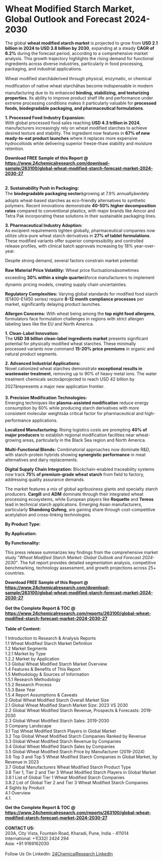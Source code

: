 <h1>Wheat Modified Starch Market, Global Outlook and Forecast 2024-2030</h1><p>The global <strong>wheat modified starch market</strong> is projected to grow from <strong>USD 2.1 billion in 2024 to USD 3.8 billion by 2030</strong>, expanding at a steady <strong>CAGR of 6.2%</strong> during the forecast period, according to a comprehensive market analysis. This growth trajectory highlights the rising demand for functional ingredients across diverse industries, particularly in food processing, packaging, and industrial applications.</p><p>Wheat modified starchâderived through physical, enzymatic, or chemical modification of native wheat starchâhas become indispensable in modern manufacturing due to its enhanced <strong>binding, stabilizing, and texturizing properties</strong>. Its ability to improve product shelf life and performance under extreme processing conditions makes it particularly valuable for <strong>processed foods, biodegradable packaging, and pharmaceutical formulations</strong>.</p><p><strong>1. Processed Food Industry Expansion:</strong><br>
With global processed food sales reaching <strong>USD 4.3 trillion in 2024</strong>, manufacturers increasingly rely on wheat modified starches to achieve desired texture and stability. The ingredient now features in <strong>67% of new ready-to-eat product launches</strong> where it replaces more expensive hydrocolloids while delivering superior freeze-thaw stability and moisture retention.</p><div><b>Download FREE Sample of this Report @ 
            <a href="https://www.24chemicalresearch.com/download-sample/263100/global-wheat-modified-starch-forecast-market-2024-2030-27">
            https://www.24chemicalresearch.com/download-sample/263100/global-wheat-modified-starch-forecast-market-2024-2030-27</a></b></div><br><p><strong>2. Sustainability Push in Packaging:</strong><br>
The <strong>biodegradable packaging sector</strong>âgrowing at 7.9% annuallyâwidely adopts wheat-based starches as eco-friendly alternatives to synthetic polymers. Recent innovations demonstrate <strong>40-50% higher decomposition rates</strong> compared to conventional plastics, with major brands like Amcor and Tetra Pak incorporating these solutions in their sustainable packaging lines.</p><p><strong>3. Pharmaceutical Industry Adoption:</strong><br>
As excipient requirements tighten globally, pharmaceutical companies now utilize ultra-pure wheat starch derivatives in <strong>27% of tablet formulations</strong>. These modified variants offer superior compressibility and controlled release profiles, with clinical batch approvals increasing by 18% year-over-year.</p><p>Despite strong demand, several factors constrain market potential:</p><p><strong>Raw Material Price Volatility:</strong> Wheat price fluctuationsâsometimes exceeding <strong>30% within a single quarter</strong>âforce manufacturers to implement dynamic pricing models, creating supply chain uncertainties.</p><p><strong>Regulatory Complexities:</strong> Varying global standards for modified food starch (E1400-E1450 series) require <strong>8-12 month compliance processes</strong> per market, significantly delaying product launches.</p><p><strong>Allergen Concerns:</strong> With wheat being among the <strong>top eight food allergens</strong>, formulators face formulation challenges in regions with strict allergen labeling laws like the EU and North America.</p><p><strong>1. Clean-Label Innovation:</strong><br>
The <strong>USD 38 billion clean-label ingredients market</strong> presents significant potential for physically modified wheat starches. These minimally processed variants now command <strong>15-20% price premiums</strong> in organic and natural product segments.</p><p><strong>2. Advanced Industrial Applications:</strong><br>
Novel cationized wheat starches demonstrate <strong>exceptional results in wastewater treatment</strong>, removing up to 90% of heavy metal ions. The water treatment chemicals sectorâprojected to reach USD 42 billion by 2027ârepresents a major new application frontier.</p><p><strong>3. Precision Modification Technologies:</strong><br>
Emerging techniques like <strong>plasma-assisted modification</strong> reduce energy consumption by 60% while producing starch derivatives with more consistent molecular weightsâa critical factor for pharmaceutical and high-performance applications.</p><p><strong>Localized Manufacturing:</strong> Rising logistics costs are prompting <strong>40% of major producers</strong> to establish regional modification facilities near wheat-growing areas, particularly in the Black Sea region and North America.</p><p><strong>Multi-Functional Blends:</strong> Combinatorial approaches now dominate R&amp;D, with starch-protein hybrids showing <strong>synergistic performance</strong> in meat alternatives and dairy replacements.</p><p><strong>Digital Supply Chain Integration:</strong> Blockchain-enabled traceability systems now track <strong>75% of premium-grade wheat starch</strong> from field to factory, addressing quality assurance demands.</p><p>The market features a mix of global agribusiness giants and specialty starch producers. <strong>Cargill</strong> and <strong>ADM</strong> dominate through their integrated wheat processing ecosystems, while European players like <strong>Roquette</strong> and <strong>Tereos</strong> lead in technical starch applications. Emerging Asian manufacturers, particularly <strong>Shandong Qufeng</strong>, are gaining share through cost-competitive acetylation and cross-linking technologies.</p><p><strong>By Product Type:</strong></p><p><strong>By Application:</strong></p><p><strong>By Functionality:</strong></p><p>This press release summarizes key findings from the comprehensive market study <em>"Wheat Modified Starch Market: Global Outlook and Forecast 2024-2030"</em>. The full report provides detailed segmentation analysis, competitive benchmarking, technology assessment, and growth projections across 25+ countries.</p><div><b>Download FREE Sample of this Report @ 
            <a href="https://www.24chemicalresearch.com/download-sample/263100/global-wheat-modified-starch-forecast-market-2024-2030-27">
            https://www.24chemicalresearch.com/download-sample/263100/global-wheat-modified-starch-forecast-market-2024-2030-27</a></b></div><br><div><b>Get the Complete Report & TOC @ 
            <a href="https://www.24chemicalresearch.com/reports/263100/global-wheat-modified-starch-forecast-market-2024-2030-27">
            https://www.24chemicalresearch.com/reports/263100/global-wheat-modified-starch-forecast-market-2024-2030-27</a></b></div><br>
            <b>Table of Content:</b><p>1 Introduction to Research & Analysis Reports<br />
    1.1 Wheat Modified Starch Market Definition<br />
    1.2 Market Segments<br />
        1.2.1 Market by Type<br />
        1.2.2 Market by Application<br />
    1.3 Global Wheat Modified Starch Market Overview<br />
    1.4 Features & Benefits of This Report<br />
    1.5 Methodology & Sources of Information<br />
        1.5.1 Research Methodology<br />
        1.5.2 Research Process<br />
        1.5.3 Base Year<br />
        1.5.4 Report Assumptions & Caveats<br />
2 Global Wheat Modified Starch Overall Market Size<br />
    2.1 Global Wheat Modified Starch Market Size: 2023 VS 2030<br />
    2.2 Global Wheat Modified Starch Revenue, Prospects & Forecasts: 2019-2030<br />
    2.3 Global Wheat Modified Starch Sales: 2019-2030<br />
3 Company Landscape<br />
    3.1 Top Wheat Modified Starch Players in Global Market<br />
    3.2 Top Global Wheat Modified Starch Companies Ranked by Revenue<br />
    3.3 Global Wheat Modified Starch Revenue by Companies<br />
    3.4 Global Wheat Modified Starch Sales by Companies<br />
    3.5 Global Wheat Modified Starch Price by Manufacturer (2019-2024)<br />
    3.6 Top 3 and Top 5 Wheat Modified Starch Companies in Global Market, by Revenue in 2023<br />
    3.7 Global Manufacturers Wheat Modified Starch Product Type<br />
    3.8 Tier 1, Tier 2 and Tier 3 Wheat Modified Starch Players in Global Market<br />
        3.8.1 List of Global Tier 1 Wheat Modified Starch Companies<br />
        3.8.2 List of Global Tier 2 and Tier 3 Wheat Modified Starch Companies<br />
4 Sights by Product<br />
    4.1 Overview<br />
        4.1.</p><div><b>Get the Complete Report & TOC @ 
            <a href="https://www.24chemicalresearch.com/reports/263100/global-wheat-modified-starch-forecast-market-2024-2030-27">
            https://www.24chemicalresearch.com/reports/263100/global-wheat-modified-starch-forecast-market-2024-2030-27</a></b></div><br><b>CONTACT US:</b><br>
            203A, City Vista, Fountain Road, Kharadi, Pune, India - 411014<br>
            International: +1(332) 2424 294<br>
            Asia: +91 9169162030 <br><br>
            Follow Us On LinkedIn: <a href="https://www.linkedin.com/company/24chemicalresearch/">24ChemicalResearch LinkedIn</a>